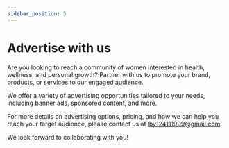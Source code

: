 ```yaml
---
sidebar_position: 5
---
```


# Advertise with us

Are you looking to reach a community of women interested in health, wellness, and personal growth? Partner with us to promote your brand, products, or services to our engaged audience.

We offer a variety of advertising opportunities tailored to your needs, including banner ads, sponsored content, and more.

For more details on advertising options, pricing, and how we can help you reach your target audience, please contact us at lby124111999@gmail.com.

We look forward to collaborating with you!